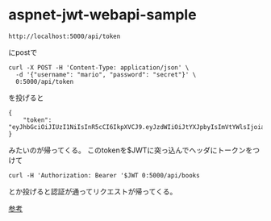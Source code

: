 # aspnet-jwt-webapi-sample
```
http://localhost:5000/api/token
```
にpostで
```
curl -X POST -H 'Content-Type: application/json' \
  -d '{"username": "mario", "password": "secret"}' \
  0:5000/api/token
```
を投げると
```
{
    "token": "eyJhbGciOiJIUzI1NiIsInR5cCI6IkpXVCJ9.eyJzdWIiOiJtYXJpbyIsImVtYWlsIjoiaG9nZUBob2dlLmNvbSIsImJpcnRoZGF0ZSI6IjIwMDAtMTItMTIiLCJqdGkiOiI2NGM1Y2ZhYS03ZDZiLTQwYjAtODJkYi0wNDU3ZTgwNzg1ODEiLCJleHAiOjE1NTE3OTY3NTAsImlzcyI6Imh0dHA6Ly9sb2NhbGhvc3Q6NjM5MzkvIiwiYXVkIjoiaHR0cDovL2xvY2FsaG9zdDo2MzkzOS8ifQ.pHxHEKfK4abmCVu8GfXOLNCPYJS5LH38hnYE93CUrEs"
}
```
みたいのが帰ってくる。
このtokenを$JWTに突っ込んでヘッダにトークンをつけて
```
curl -H 'Authorization: Bearer '$JWT 0:5000/api/books
```
とか投げると認証が通ってリクエストが帰ってくる。

[参考](https://auth0.com/blog/jp-securing-asp-dot-net-core-2-applications-with-jwts/)

